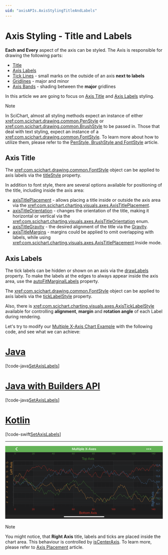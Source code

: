 ```yaml
---
uid: "axisAPIs.AxisStylingTitleAndLabels"
---
```


# Axis Styling - Title and Labels
**Each and Every** aspect of the axis can be styled. The Axis is responsible for drawing the following parts:
- [Title](#axis-title)
- [Axis Labels](#axis-labels)
- [Tick Lines](xref:axisAPIs.AxisStylingGridLinesTicksAndAxisBands#axis-ticks) - small marks on the outside of an axis **next to labels**
- [Gridlines](xref:axisAPIs.AxisStylingGridLinesTicksAndAxisBands#grid-lines) - major and minor
- [Axis Bands](xref:axisAPIs.AxisStylingGridLinesTicksAndAxisBands#axis-bands) - shading between the **major** gridlines

In this article we are going to focus on [Axis Title](#axis-title) and [Axis Labels](#axis-labels) styling.

> [!NOTE]
> In SciChart, almost all styling methods expect an instance of either <xref:com.scichart.drawing.common.PenStyle> or <xref:com.scichart.drawing.common.BrushStyle> to be passed in. Those that deal with text styling, expect an instance of a <xref:com.scichart.drawing.common.FontStyle>. To learn more about how to utilize them, please refer to the [PenStyle, BrushStyle and FontStyle](xref:stylingAndTheming.PenStyleBrushStyleAndFontStyle) article.

## Axis Title
The <xref:com.scichart.drawing.common.FontStyle> object can be applied to axis labels via the [titleStyle](xref:com.scichart.charting.visuals.axes.IAxis.setTitleStyle(com.scichart.drawing.common.FontStyle)) property.

In addition to font style, there are several options available for positioning of the title, including inside the axis area:
- [axisTitlePlacement](xref:com.scichart.charting.visuals.axes.IAxis.setAxisTitlePlacement(com.scichart.charting.visuals.axes.AxisTitlePlacement)) - allows placing a title inside or outside the axis area via the <xref:com.scichart.charting.visuals.axes.AxisTitlePlacement>.
- [axisTitleOrientation](xref:com.scichart.charting.visuals.axes.IAxis.setAxisTitleOrientation(com.scichart.charting.visuals.axes.AxisTitleOrientation)) - changes the orientation of the title, making it horizontal or vertical via the <xref:com.scichart.charting.visuals.axes.AxisTitleOrientation> enum.
- [axisTitleGravity](xref:com.scichart.charting.visuals.axes.IAxis.setAxisTitleGravity(int)) - the desired alignment of the title via the [Gravity](https://developer.android.com/reference/android/view/Gravity).
- [axisTitleMargins](xref:com.scichart.charting.visuals.axes.IAxis.setAxisTitleMargins(int)) - margins could be applied to omit overlapping with labels, while using <xref:com.scichart.charting.visuals.axes.AxisTitlePlacement>.Inside mode.

## Axis Labels
The tick labels can be hidden or shown on an axis via the [drawLabels](xref:com.scichart.charting.visuals.axes.IAxisCore.setDrawLabels(boolean)) property. To make the labels at the edges to always appear inside the axis area, use the [autoFitMarginalLabels](xref:com.scichart.charting.visuals.axes.IAxis.setAutoFitMarginalLabels(boolean)) property.

The <xref:com.scichart.drawing.common.FontStyle> object can be applied to axis labels via the [tickLabelStyle](xref:com.scichart.charting.visuals.axes.IAxis.setTickLabelStyle(com.scichart.drawing.common.FontStyle)) property.

Also, there is <xref:com.scichart.charting.visuals.axes.AxisTickLabelStyle> available for controlling **alignment**, **margin** and **rotation angle** of each Label during rendering.

Let's try to modify our [Multiple X-Axis Chart Example](https://www.scichart.com/example/android-chart-example-multiple-xaxis/) with the following code, and see what we can achieve:

# [Java](#tab/java)
[!code-java[SetAxisLabels](../../../samples/sandbox/app/src/main/java/com/scichart/docsandbox/examples/java/axisAPIs/AxisStylingTitleAndLabels.java#SetAxisLabels)]
# [Java with Builders API](#tab/javaBuilder)
[!code-java[SetAxisLabels](../../../samples/sandbox/app/src/main/java/com/scichart/docsandbox/examples/javaBuilder/axisAPIs/AxisStylingTitleAndLabels.java#SetAxisLabels)]
# [Kotlin](#tab/kotlin)
[!code-swift[SetAxisLabels](../../../samples/sandbox/app/src/main/java/com/scichart/docsandbox/examples/kotlin/axisAPIs/AxisStylingTitleAndLabels.kt#SetAxisLabels)]
***

![Title Positioning](images/axis-title-labels-styling.png)

> [!NOTE]
> You might notice, that **Right Axis** title, labels and ticks are placed inside the chart area. This behaviour is controlled by [isCenterAxis](xref:com.scichart.charting.visuals.axes.IAxis.setIsCenterAxis(boolean)). To learn more, please refer to [Axis Placement](xref:axisAPIs.AxisLayoutCentralAxis#axis-placement) article.
